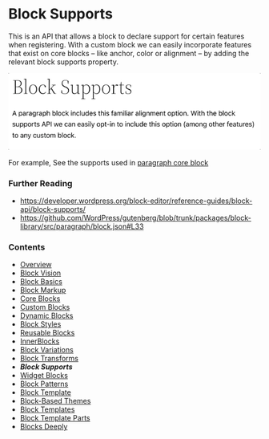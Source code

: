 # Block Supports

This is an API that allows a block to declare support for certain features when registering. With a custom block we can easily incorporate features that exist on core blocks – like anchor, color or alignment – by adding the relevant block supports property.

![block supports demo](images/block-supports-alignment.gif)

For example, See the supports used in [paragraph core block](https://github.com/WordPress/gutenberg/blob/trunk/packages/block-library/src/paragraph/block.json#L33)

### Further Reading
- https://developer.wordpress.org/block-editor/reference-guides/block-api/block-supports/
- https://github.com/WordPress/gutenberg/blob/trunk/packages/block-library/src/paragraph/block.json#L33
### Contents
- [Overview](01-overview.md)
- [Block Vision](02-block-vision.md)
- [Block Basics](03-block-basics.md)
- [Block Markup](04-block-markup.md)
- [Core Blocks](05-core-blocks.md)
- [Custom Blocks](06-custom-blocks.md)
- [Dynamic Blocks](07-dynamic-blocks.md)
- [Block Styles](08-block-styles.md)
- [Reusable Blocks](09-reusable-blocks.md)
- [InnerBlocks](10-innerblocks.md)
- [Block Variations](11-block-variations.md)
- [Block Transforms](12-block-transforms.md)
- ***Block Supports***
- [Widget Blocks](14-widget-blocks.md)
- [Block Patterns](15-block-patterns.md)
- [Block Template](16-block-template.md)
- [Block-Based Themes](17-block-based-themes.md)
- [Block Templates](18-block-templates.md)
- [Block Template Parts](19-block-template-parts.md)
- [Blocks Deeply](20-blocks-deeply.md)